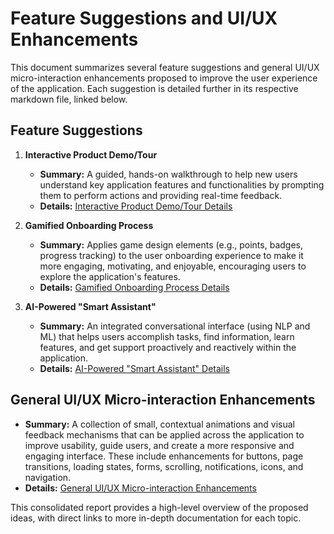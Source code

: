 # Feature Suggestions and UI/UX Enhancements

This document summarizes several feature suggestions and general UI/UX micro-interaction enhancements proposed to improve the user experience of the application. Each suggestion is detailed further in its respective markdown file, linked below.

## Feature Suggestions

1.  **Interactive Product Demo/Tour**
    *   **Summary:** A guided, hands-on walkthrough to help new users understand key application features and functionalities by prompting them to perform actions and providing real-time feedback.
    *   **Details:** [Interactive Product Demo/Tour Details](./product_tour_feature.md)

2.  **Gamified Onboarding Process**
    *   **Summary:** Applies game design elements (e.g., points, badges, progress tracking) to the user onboarding experience to make it more engaging, motivating, and enjoyable, encouraging users to explore the application's features.
    *   **Details:** [Gamified Onboarding Process Details](./gamified_onboarding_feature.md)

3.  **AI-Powered "Smart Assistant"**
    *   **Summary:** An integrated conversational interface (using NLP and ML) that helps users accomplish tasks, find information, learn features, and get support proactively and reactively within the application.
    *   **Details:** [AI-Powered "Smart Assistant" Details](./ai_smart_assistant_feature.md)

## General UI/UX Micro-interaction Enhancements

*   **Summary:** A collection of small, contextual animations and visual feedback mechanisms that can be applied across the application to improve usability, guide users, and create a more responsive and engaging interface. These include enhancements for buttons, page transitions, loading states, forms, scrolling, notifications, icons, and navigation.
*   **Details:** [General UI/UX Micro-interaction Enhancements](./general_microinteractions.md)

This consolidated report provides a high-level overview of the proposed ideas, with direct links to more in-depth documentation for each topic.
